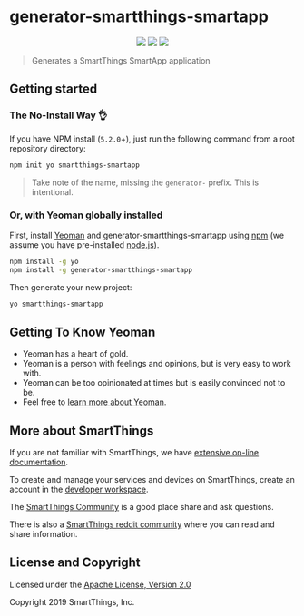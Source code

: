# generator-smartthings-smartapp

<p align="center">
<a href="https://npmjs.org/package/generator-smartthings-smartapp"><img src="https://badge.fury.io/js/generator-smartthings-smartapp.svg"></a>
<a href="https://david-dm.org/SmartThingsCommunity/generator-smartthings-smartapp"><img src="https://david-dm.org/SmartThingsCommunity/generator-smartthings-smartapp.svg?theme=shields.io"></a>
<a href="https://codecov.io/gh/SmartThingsCommunity/generator-smartthings-smartapp"><img src="https://codecov.io/gh/SmartThingsCommunity/generator-smartthings-smartapp/branch/master/graph/badge.svg" /></a>
</p>

> Generates a SmartThings SmartApp application

## Getting started

### The No-Install Way 👌

If you have NPM install (`5.2.0`+), just run the following command from a root repository directory:

```bash
npm init yo smartthings-smartapp
```

> Take note of the name, missing the `generator-` prefix. This is intentional.

### Or, with Yeoman globally installed

First, install [Yeoman](http://yeoman.io) and generator-smartthings-smartapp using [npm](https://www.npmjs.com/) (we assume you have pre-installed [node.js](https://nodejs.org/)).

```bash
npm install -g yo
npm install -g generator-smartthings-smartapp
```

Then generate your new project:

```bash
yo smartthings-smartapp
```

## Getting To Know Yeoman

- Yeoman has a heart of gold.
- Yeoman is a person with feelings and opinions, but is very easy to work with.
- Yeoman can be too opinionated at times but is easily convinced not to be.
- Feel free to [learn more about Yeoman](http://yeoman.io/).

## More about SmartThings

If you are not familiar with SmartThings, we have
[extensive on-line documentation](https://smartthings.developer.samsung.com/develop/index.html).

To create and manage your services and devices on SmartThings, create an account in the
[developer workspace](https://devworkspace.developer.samsung.com/).

The [SmartThings Community](https://community.smartthings.com/c/developers/) is a good place share and
ask questions.

There is also a [SmartThings reddit community](https://www.reddit.com/r/SmartThings/) where you
can read and share information.

## License and Copyright

Licensed under the [Apache License, Version 2.0](https://www.apache.org/licenses/LICENSE-2.0)

Copyright 2019 SmartThings, Inc.
